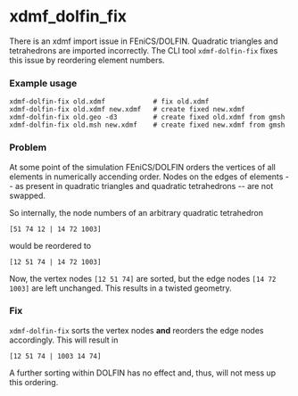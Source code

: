 # xdmf_dolfin_fix

There is an xdmf import issue in FEniCS/DOLFIN. Quadratic triangles and tetrahedrons
are imported incorrectly. The CLI tool `xdmf-dolfin-fix` fixes this issue by reordering element numbers.

### Example usage
~~~
xdmf-dolfin-fix old.xdmf            # fix old.xdmf
xdmf-dolfin-fix old.xdmf new.xdmf   # create fixed new.xdmf
xdmf-dolfin-fix old.geo -d3         # create fixed old.xdmf from gmsh
xdmf-dolfin-fix old.msh new.xdmf    # create fixed new.xdmf from gmsh
~~~

### Problem

At some point of the simulation FEniCS/DOLFIN orders the vertices of all elements
in numerically accending order. Nodes on the edges of elements -- as present
in quadratic triangles and quadratic tetrahedrons -- are not swapped.

So internally, the node numbers of an arbitrary quadratic tetrahedron

~~~
[51 74 12 | 14 72 1003]
~~~

would be reordered to

~~~
[12 51 74 | 14 72 1003]
~~~

Now, the vertex nodes `[12 51 74]` are sorted, but the edge nodes `[14 72 1003]`
are left unchanged. This results in a twisted geometry.

### Fix

`xdmf-dolfin-fix` sorts the vertex nodes **and** reorders the edge nodes accordingly. This
will result in

~~~
[12 51 74 | 1003 14 74]
~~~

A further sorting within DOLFIN has no effect and, thus, will not mess up
this ordering.


